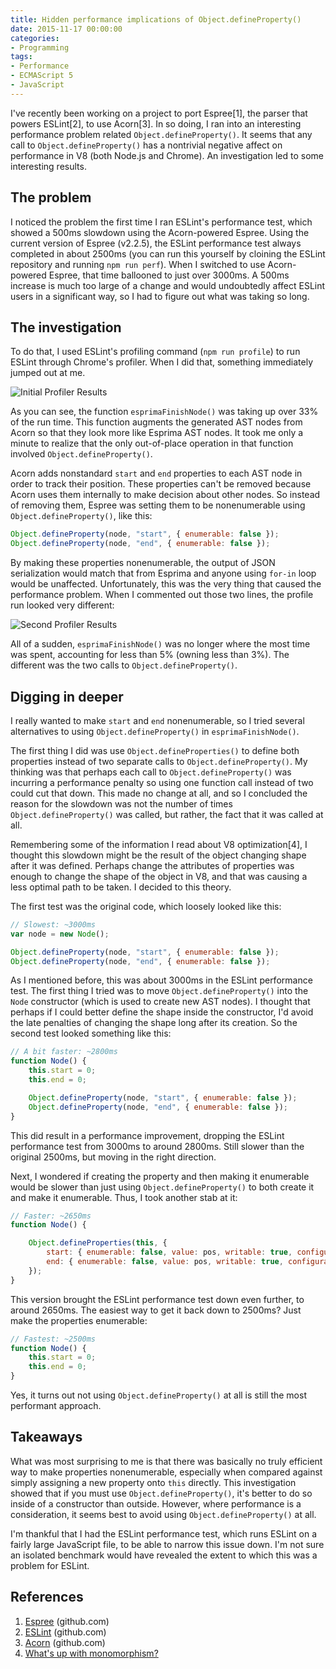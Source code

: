 ```yaml
---
title: Hidden performance implications of Object.defineProperty()
date: 2015-11-17 00:00:00
categories:
- Programming
tags:
- Performance
- ECMAScript 5
- JavaScript
---
```


I've recently been working on a project to port Espree[1], the parser that powers ESLint[2], to use Acorn[3]. In so doing, I ran into an interesting performance problem related `Object.defineProperty()`. It seems that any call to `Object.defineProperty()` has a nontrivial negative affect on performance in V8 (both Node.js and Chrome). An investigation led to some interesting results.

## The problem


I noticed the problem the first time I ran ESLint's performance test, which showed a 500ms slowdown using the Acorn-powered Espree. Using the current version of Espree (v2.2.5), the ESLint performance test always completed in about 2500ms (you can run this yourself by cloining the ESLint repository and running `npm run perf`). When I switched to use Acorn-powered Espree, that time ballooned to just over 3000ms. A 500ms increase is much too large of a change and would undoubtedly affect ESLint users in a significant way, so I had to figure out what was taking so long.

## The investigation

To do that, I used ESLint's profiling command (`npm run profile`) to run ESLint through Chrome's profiler. When I did that, something immediately jumped out at me.

![Initial Profiler Results](https://www.nczonline.net/images/posts/profiler1.png)

As you can see, the function `esprimaFinishNode()` was taking up over 33% of the run time. This function augments the generated AST nodes from Acorn so that they look more like Esprima AST nodes. It took me only a minute to realize that the only out-of-place operation in that function involved `Object.defineProperty()`.

Acorn adds nonstandard `start` and `end` properties to each AST node in order to track their position. These properties can't be removed because Acorn uses them internally to make decision about other nodes. So instead of removing them, Espree was setting them to be nonenumerable using `Object.defineProperty()`, like this:

```js
Object.defineProperty(node, "start", { enumerable: false });
Object.defineProperty(node, "end", { enumerable: false });
```

By making these properties nonenumerable, the output of JSON serialization would match that from Esprima and anyone using `for-in` loop would be unaffected. Unfortunately, this was the very thing that caused the performance problem. When I commented out those two lines, the profile run looked very different:

![Second Profiler Results](https://www.nczonline.net/images/posts/profiler2.png)

All of a sudden, `esprimaFinishNode()` was no longer where the most time was spent, accounting for less than 5% (owning less than 3%). The different was the two calls to `Object.defineProperty()`.

## Digging in deeper

I really wanted to make `start` and `end` nonenumerable, so I tried several alternatives to using `Object.defineProperty()` in `esprimaFinishNode()`.

The first thing I did was use `Object.defineProperties()` to define both properties instead of two separate calls to `Object.defineProperty()`. My thinking was that perhaps each call to `Object.defineProperty()` was incurring a performance penalty so using one function call instead of two could cut that down. This made no change at all, and so I concluded the reason for the slowdown was not the number of times `Object.defineProperty()` was called, but rather, the fact that it was called at all.

Remembering some of the information I read about V8 optimization[4], I thought this slowdown might be the result of the object changing shape after it was defined. Perhaps change the attributes of properties was enough to change the shape of the object in V8, and that was causing a less optimal path to be taken. I decided to this theory.

The first test was the original code, which loosely looked like this:

```js
// Slowest: ~3000ms
var node = new Node();

Object.defineProperty(node, "start", { enumerable: false });
Object.defineProperty(node, "end", { enumerable: false });
```

As I mentioned before, this was about 3000ms in the ESLint performance test. The first thing I tried was to move `Object.defineProperty()` into the `Node` constructor (which is used to create new AST nodes). I thought that perhaps if I could better define the shape inside the constructor, I'd avoid the late penalties of changing the shape long after its creation. So the second test looked something like this:

```js
// A bit faster: ~2800ms
function Node() {
    this.start = 0;
    this.end = 0;

    Object.defineProperty(node, "start", { enumerable: false });
    Object.defineProperty(node, "end", { enumerable: false });
}
```

This did result in a performance improvement, dropping the ESLint performance test from 3000ms to around 2800ms. Still slower than the original 2500ms, but moving in the right direction.

Next, I wondered if creating the property and then making it enumerable would be slower than just using `Object.defineProperty()` to both create it and make it enumerable. Thus, I took another stab at it:

```js
// Faster: ~2650ms
function Node() {

    Object.defineProperties(this, {
        start: { enumerable: false, value: pos, writable: true, configurable: true },
        end: { enumerable: false, value: pos, writable: true, configurable: true }
    });
}
```

This version brought the ESLint performance test down even further, to around 2650ms. The easiest way to get it back down to 2500ms? Just make the properties enumerable:

```js
// Fastest: ~2500ms
function Node() {
    this.start = 0;
    this.end = 0;
}
```

Yes, it turns out not using `Object.defineProperty()` at all is still the most performant approach.

## Takeaways

What was most surprising to me is that there was basically no truly efficient way to make properties nonenumerable, especially when compared against simply assigning a new property onto `this` directly. This investigation showed that if you must use `Object.defineProperty()`, it's better to do so inside of a constructor than outside. However, where performance is a consideration, it seems best to avoid using `Object.defineProperty()` at all.

I'm thankful that I had the ESLint performance test, which runs ESLint on a fairly large JavaScript file, to be able to narrow this issue down. I'm not sure an isolated benchmark would have revealed the extent to which this was a problem for ESLint.

## References

1. [Espree](https://github.com/eslint/espree) (github.com)
1. [ESLint](https://github.com/eslint/eslint) (github.com)
1. [Acorn](https://github.com/ternjs/acorn) (github.com)
1. [What's up with monomorphism?](http://mrale.ph/blog/2015/01/11/whats-up-with-monomorphism.html)
